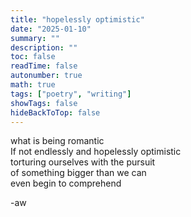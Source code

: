 ```yaml
---
title: "hopelessly optimistic"
date: "2025-01-10"
summary: ""
description: ""
toc: false
readTime: false
autonumber: true
math: true
tags: ["poetry", "writing"]
showTags: false
hideBackToTop: false
---
```


what is being romantic  
If not endlessly and hopelessly optimistic  
torturing ourselves with the pursuit  
of something bigger than we can  
even begin to comprehend  
    
  
-aw